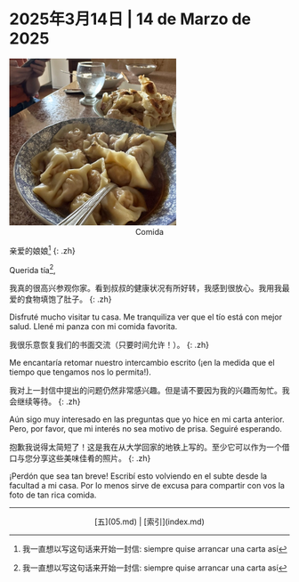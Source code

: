 # 2025年3月14日 | 14 de Marzo de 2025

<div class="float-right-mobile-off">
    <img src="/imgs/06_huntun.jpeg" alt="Dos platos de Huntun"
        width="300"
        height="300"
    />
    <center>Comida</center>
</div>


亲爱的娘娘[^1]
{: .zh}

Querida tía[^1],

我真的很高兴参观你家。看到叔叔的健康状况有所好转，我感到很放心。我用我最爱的食物填饱了肚子。
{: .zh}

Disfruté mucho visitar tu casa. Me tranquiliza ver que el tío está con mejor salud. Llené mi panza con mi comida favorita.

我很乐意恢复我们的书面交流（只要时间允许！）。
{: .zh}

Me encantaría retomar nuestro intercambio escrito (¡en la medida que el tiempo que tengamos nos lo permita!).

我对上一封信中提出的问题仍然非常感兴趣。但是请不要因为我的兴趣而匆忙。我会继续等待。
{: .zh}

Aún sigo muy interesado en las preguntas que yo hice en mi carta anterior. Pero, por favor, que mi interés no sea motivo de prisa. Seguiré esperando.

抱歉我说得太简短了！这是我在从大学回家的地铁上写的。至少它可以作为一个借口与您分享这些美味佳肴的照片。
{: .zh}

¡Perdón que sea tan breve! Escribí esto volviendo en el subte desde la facultad a mi casa. Por lo menos sirve de excusa para compartir con vos la foto de tan rica comida.

[^1]: 我一直想以写这句话来开始一封信: siempre quise arrancar una carta así

<hr />

<center>
[五](05.md) | [索引](index.md)
</center>
